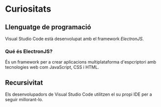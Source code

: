 <!-- TITLE: Curiositats -->
<!-- SUBTITLE: Curiositats -->

# Curiositats

## Llenguatge de programació

Visual Studio Code està desenvolupat amb el framework *ElectronJS*.

### Qué és ElectronJS?

És un framework per a crear aplicacions multiplataforma d'espcriptori amb tecnologies web com JavaScript, CSS i HTML.


## Recursivitat

Els desenvolupadors de Visual Studio Code utilitzen el su propi IDE per a seguir millorant-lo.
